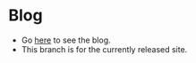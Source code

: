 # Blog

+ Go [here](https://lehmacdj.github.io/blog) to see the blog.
+ This branch is for the currently released site.

